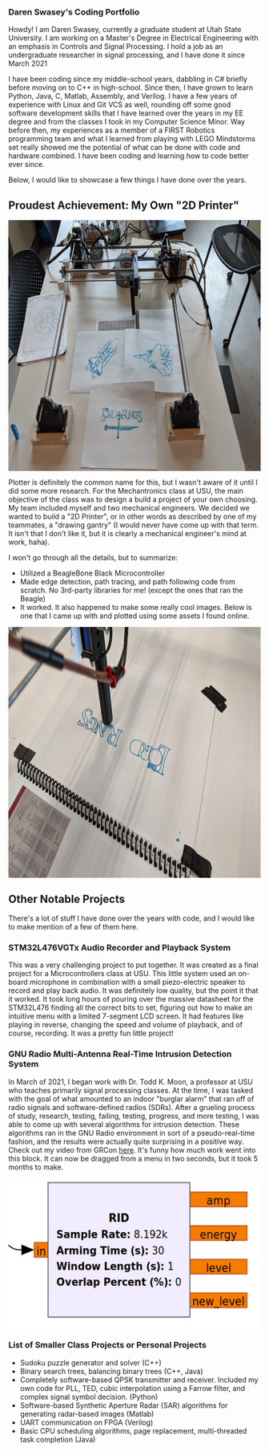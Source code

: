 ### Daren Swasey's Coding Portfolio

Howdy! I am Daren Swasey, currently a graduate student at Utah State University. I am working on a Master's Degree in Electrical Engineering with an emphasis in Controls and Signal Processing. I hold a job as an undergraduate researcher in signal processing, and I have done it since March 2021

I have been coding since my middle-school years, dabbling in C# briefly before moving on to C++ in high-school. Since then, I have grown to learn Python, Java, C, Matlab, Assembly, and Verilog. I have a few years of experience with Linux and Git VCS as well, rounding off some good software development skills that I have learned over the years in my EE degree and from the classes I took in my Computer Science Minor. Way before then, my experiences as a member of a FIRST Robotics programming team and what I learned from playing with LEGO Mindstorms set really showed me the potential of what can be done with code and hardware combined. I have been coding and learning how to code better ever since.

Below, I would like to showcase a few things I have done over the years.

## Proudest Achievement: My Own "2D Printer"
<!-- insert image of 2D printer results -->
<a href="URL_REDIRECT" target="blank"><img align="center" src="https://github.com/dswasey9608/dswasey9608/blob/main/images/completed_images.jpg" height="500" /></a>

Plotter is definitely the common name for this, but I wasn't aware of it until I did some more research. For the Mechantronics class at USU, the main objective of the class was to design a build a project of your own choosing. My team included myself and two mechanical engineers. We decided we wanted to build a "2D Printer", or in other words as described by one of my teammates, a "drawing gantry" (I would never have come up with that term. It isn't that I don't like it, but it is clearly a mechanical engineer's mind at work, haha).

I won't go through all the details, but to summarize:
- Utilized a BeagleBone Black Microcontroller
- Made edge detection, path tracing, and path following code from scratch. No 3rd-party libraries for me! (except   the ones that ran the Beagle)
- It worked. It also happened to make some really cool images. Below is one that I came up with and plotted using some assets I found online.

<!-- Show the LotR image -->
<a href="URL_REDIRECT" target="blank"><img align="center" src="https://github.com/dswasey9608/dswasey9608/blob/main/images/lotr_progress.jpg" height="500" /></a>

## Other Notable Projects
There's a lot of stuff I have done over the years with code, and I would like to make mention of a few of them here.

### STM32L476VGTx Audio Recorder and Playback System
This was a very challenging project to put together. It was created as a final project for a Microcontrollers class at USU. This little system used an on-board microphone in combination with a small piezo-electric speaker to record and play back audio. It was definitely low quality, but the point it that it worked. It took long hours of pouring over the massive datasheet for the STM32L476 finding all the correct bits to set, figuring out how to make an intuitive menu with a limited 7-segment LCD screen. It had features like playing in reverse, changing the speed and volume of playback, and of course, recording. It was a pretty fun little project!

### GNU Radio Multi-Antenna Real-Time Intrusion Detection System
In March of 2021, I began work with Dr. Todd K. Moon, a professor at USU who teaches primarily signal processing classes. At the time, I was tasked with the goal of what amounted to an indoor "burglar alarm" that ran off of radio signals and software-defined radios (SDRs). After a grueling process of study, research, testing, failing, testing, progress, and more testing, I was able to come up with several algorithms for intrusion detection. These algorithms ran in the GNU Radio environment in sort of a pseudo-real-time fashion, and the results were actually quite surprising in a positive way. Check out my video from GRCon [here](https://www.youtube.com/watch?v=JcKWgyM55To&t=1s). It's funny how much work went into this block. It can now be dragged from a menu in two seconds, but it took 5 months to make.

<a href="URL_REDIRECT" target="blank"><img align="center" src="https://github.com/dswasey9608/dswasey9608/blob/main/images/RID_block.png" height="300" /></a>

### List of Smaller Class Projects or Personal Projects
- Sudoku puzzle generator and solver (C++)
- Binary search trees, balancing binary trees (C++, Java)
- Completely software-based QPSK transmitter and receiver. Included my own code for PLL, TED, cubic interpolation using a Farrow filter, and complex signal symbol decision. (Python)
- Software-based Synthetic Aperture Radar (SAR) algorithms for generating radar-based images (Matlab)
- UART communication on FPGA (Verilog)
- Basic CPU scheduling algorithms, page replacement, multi-threaded task completion (Java)
<!--
**dswasey9608/dswasey9608** is a ✨ _special_ ✨ repository because its `README.md` (this file) appears on your GitHub profile.

Here are some ideas to get you started:

- 🔭 I’m currently working on ...
- 🌱 I’m currently learning ...
- 👯 I’m looking to collaborate on ...
- 🤔 I’m looking for help with ...
- 💬 Ask me about ...
- 📫 How to reach me: ...
- 😄 Pronouns: ...
- ⚡ Fun fact: ...

Outline:

- Short intro to myself
- Backstory of how I came to be an EE and software developer
- List of skills and favorite things to do in code
- List of my favorite projects
  - Show images of the absolute best
  - Keep images of others in a folder on GitHub
-->
